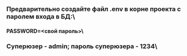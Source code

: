 ### Предварительно создайте файл .env в корне проекта с паролем входа в БД:\
####    PASSWORD=<свой пароль>\
### Суперюзер - admin; пароль суперюзера - 1234\